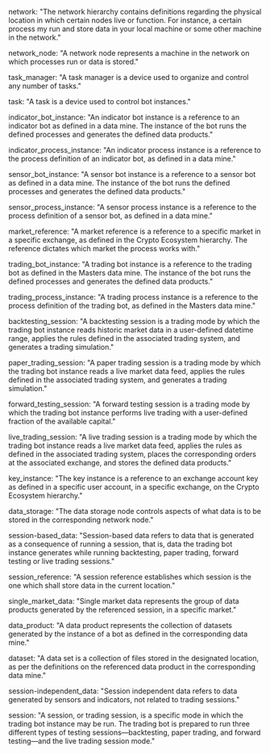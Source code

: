 network: "The network hierarchy contains definitions regarding the physical location in which certain nodes live or function. For instance, a certain process my run and store data in your local machine or some other machine in the network."

network_node: "A network node represents a machine in the network on which processes run or data is stored."

task_manager: "A task manager is a device used to organize and control any number of tasks."

task: "A task is a device used to control bot instances."

indicator_bot_instance: "An indicator bot instance is a reference to an indicator bot as defined in a data mine. The instance of the bot runs the defined processes and generates the defined data products."

indicator_process_instance: "An indicator process instance is a reference to the process definition of an indicator bot, as defined in a data mine."

sensor_bot_instance: "A sensor bot instance is a reference to a sensor bot as defined in a data mine. The instance of the bot runs the defined processes and generates the defined data products."

sensor_process_instance: "A sensor process instance is a reference to the process definition of a sensor bot, as defined in a data mine."

market_reference: "A market reference is a reference to a specific market in a specific exchange, as defined in the Crypto Ecosystem hierarchy. The reference dictates which market the process works with."

trading_bot_instance: "A trading bot instance is a reference to the trading bot as defined in the Masters data mine. The instance of the bot runs the defined processes and generates the defined data products."

trading_process_instance: "A trading process instance is a reference to the process definition of the trading bot, as defined in the Masters data mine."

backtesting_session: "A backtesting session is a trading mode by which the trading bot instance reads historic market data in a user-defined datetime range, applies the rules defined in the associated trading system, and generates a trading simulation."

paper_trading_session: "A paper trading session is a trading mode by which the trading bot instance reads a live market data feed, applies the rules defined in the associated trading system, and generates a trading simulation."

forward_testing_session: "A forward testing session is a trading mode by which the trading bot instance performs live trading with a user-defined fraction of the available capital."

live_trading_session: "A live trading session is a trading mode by which the trading bot instance reads a live market data feed, applies the rules as defined in the associated trading system, places the corresponding orders at the associated exchange, and stores the defined data products."

key_instance: "The key instance is a reference to an exchange account key as defined in a specific user account, in a specific exchange, on the Crypto Ecosystem hierarchy."

data_storage: "The data storage node controls aspects of what data is to be stored in the corresponding network node."

session-based_data: "Session-based data refers to data that is generated as a consequence of running a session, that is, data the trading bot instance generates while running backtesting, paper trading, forward testing or live trading sessions."

session_reference: "A session reference establishes which session is the one which shall store data in the current location."

single_market_data: "Single market data represents the group of data products generated by the referenced session, in a specific market."

data_product: "A data product represents the collection of datasets generated by the instance of a bot as defined in the corresponding data mine."

dataset: "A data set is a collection of files stored in the designated location, as per the definitions on the referenced data product in the corresponding data mine."

session-independent_data: "Session independent data refers to data generated by sensors and indicators, not related to trading sessions."

session: "A session, or trading session, is a specific mode in which the trading bot instance may be run. The trading bot is prepared to run three different types of testing sessions&mdash;backtesting, paper trading, and forward testing&mdash;and the live trading session mode."
